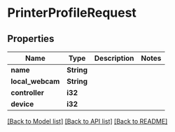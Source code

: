 # PrinterProfileRequest

## Properties

Name | Type | Description | Notes
------------ | ------------- | ------------- | -------------
**name** | **String** |  | 
**local_webcam** | **String** |  | 
**controller** | **i32** |  | 
**device** | **i32** |  | 

[[Back to Model list]](../README.md#documentation-for-models) [[Back to API list]](../README.md#documentation-for-api-endpoints) [[Back to README]](../README.md)


